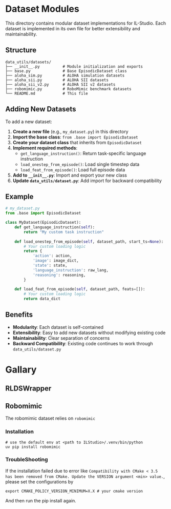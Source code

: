# Dataset Modules

This directory contains modular dataset implementations for IL-Studio. Each dataset is implemented in its own file for better extensibility and maintainability.

## Structure

```
data_utils/datasets/
├── __init__.py          # Module initialization and exports
├── base.py              # Base EpisodicDataset class
├── aloha_sim.py         # ALOHA simulation datasets
├── aloha_sii.py         # ALOHA SII datasets
├── aloha_sii_v2.py      # ALOHA SII v2 datasets
├── robomimic.py         # RoboMimic benchmark datasets
└── README.md            # This file
```

## Adding New Datasets

To add a new dataset:

1. **Create a new file** (e.g., `my_dataset.py`) in this directory
2. **Import the base class**: `from .base import EpisodicDataset`
3. **Create your dataset class** that inherits from `EpisodicDataset`
4. **Implement required methods**:
   - `get_language_instruction()`: Return task-specific language instruction
   - `load_onestep_from_episode()`: Load single timestep data
   - `load_feat_from_episode()`: Load full episode data
5. **Add to `__init__.py`**: Import and export your new class
6. **Update `data_utils/dataset.py`**: Add import for backward compatibility

## Example

```python
# my_dataset.py
from .base import EpisodicDataset

class MyDataset(EpisodicDataset):
    def get_language_instruction(self):
        return "My custom task instruction"
    
    def load_onestep_from_episode(self, dataset_path, start_ts=None):
        # Your custom loading logic
        return {
            'action': action,
            'image': image_dict,
            'state': state,
            'language_instruction': raw_lang,
            'reasoning': reasoning,
        }
    
    def load_feat_from_episode(self, dataset_path, feats=[]):
        # Your custom loading logic
        return data_dict
```

## Benefits

- **Modularity**: Each dataset is self-contained
- **Extensibility**: Easy to add new datasets without modifying existing code
- **Maintainability**: Clear separation of concerns
- **Backward Compatibility**: Existing code continues to work through `data_utils/dataset.py`

# Gallary

## RLDSWrapper


## Robomimic
The robomimic dataset relies on `robomimic`

### Installation
```shell
# use the default env at <path to ILStudio>/.venv/bin/python
uv pip install robomimic
```

### TroubleShooting
If the installation failed due to error like `Compatibility with CMake < 3.5 has been removed from CMake. Update the VERSION argument <min> value.`, please set the configurations by
```shell
export CMAKE_POLICY_VERSION_MINIMUM=X.X # your cmake version
```
And then run the pip install again.
